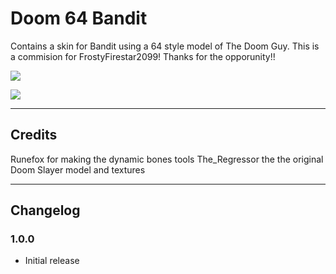 # Doom 64 Bandit

Contains a skin for Bandit using a 64 style model of The Doom Guy. This is a commision for FrostyFirestar2099! Thanks for the opporunity!!


[![](https://cdn.discordapp.com/attachments/1210101235810705448/1212544353973829682/image.png?ex=65f238ed&is=65dfc3ed&hm=62244bc058d892928bc0bfb21853e8754094be4f20fb8044730968d2447b9cbf&)]()

[![](https://cdn.discordapp.com/attachments/1210101235810705448/1212544353596346428/image.png?ex=65f238ed&is=65dfc3ed&hm=4372064a4c0efb40ee437c9ae7e83d78832389e687d18a87147d708e17721e80&)]()

___

## Credits

Runefox for making the dynamic bones tools
The_Regressor the the original Doom Slayer model and textures

___

## Changelog

### 1.0.0 
- Initial release